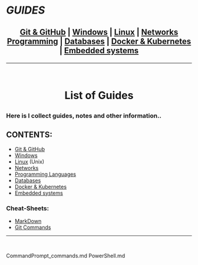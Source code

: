 # _GUIDES_

## <p align=center>[Git & GitHub][1] | [Windows][2] | [Linux][3] | [Networks][4] <br/> [Programming][5] | [Databases][6] | [Docker & Kubernetes][7] | [Embedded systems][8] </p>

<!--
* [Git & GitHub][1]
* [Windows][2]
* [Linux][3] (Unix)
* [Networks][4]
* [Programming Languages][5]
* [Databases][6]
* [Docker & Kubernetes][7]
* [Embedded systems][8]
-->

[1]: res/001_Git_and_GitHub_/Git_And_GitHub.md
[2]: res/002_Windows_/Windows.md
[3]: res/003_Linux_(Unix)_/Linux_(Unix).md
[4]: res/004_Networks_/Networks.md
[5]: res/005_Programming_languages_/Programming.md
[6]: res/006_Databases_/Databases.md
[7]: res/007_Docker_and_Kubernetes_/Docker_and_Kubernates.md
[8]: res/008_Embedded_systems_/Embedded_systems.md

---
<br/>
<!-- ---------------------------------- * Navigation * ---------------------------------- -->

# <p align=center><b>List of Guides</b></p>

### Here is I collect guides, notes and other information..
## CONTENTS:<!--Done!-->
* [Git & GitHub][1]
* [Windows][2]
* [Linux][3] (Unix)
* [Networks][4]
* [Programming Languages][5]
* [Databases][6]
* [Docker & Kubernetes][7]
* [Embedded systems][8]


### Cheat-Sheets:
* [MarkDown][9]
* [Git Commands][10]


<!--
* [MarkDown][9]
* [Git Commands][10]
-->

[9]: res/001_Git_and_GitHub_/res/001_Markdown_README_/read/MarkDown.md
[10]: res/001_Git_and_GitHub_/res/002_Git_Commands_/read/Git_Commands.md

---
<br/>

CommandPrompt_commands.md
PowerShell.md